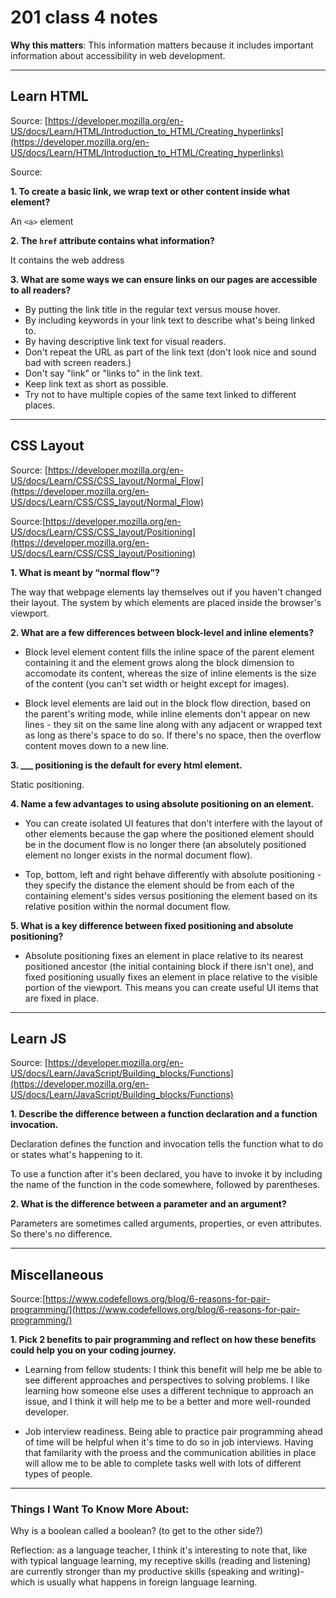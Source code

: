# 201 class 4 notes

**Why this matters**: This information matters because it includes important information about accessibility in web development.

------------------------------------

## Learn HTML

Source: [https://developer.mozilla.org/en-US/docs/Learn/HTML/Introduction_to_HTML/Creating_hyperlinks](https://developer.mozilla.org/en-US/docs/Learn/HTML/Introduction_to_HTML/Creating_hyperlinks)


Source:

**1. To create a basic link, we wrap text or other content inside what element?**

An `<a>` element

**2. The `href` attribute contains what information?**

It contains the web address

**3. What are some ways we can ensure links on our pages are accessible to all readers?**

- By putting the link title in the regular text versus mouse hover.
- By including keywords in your link text to describe what's being linked to.
- By having descriptive link text for visual readers.
- Don't repeat the URL as part of the link text (don't look nice and sound bad with screen readers.)
- Don't say "link" or "links to" in the link text.
- Keep link text as short as possible.
- Try not to have multiple copies of the same text linked to different places.

---------------------------------------

## CSS Layout

Source: [https://developer.mozilla.org/en-US/docs/Learn/CSS/CSS_layout/Normal_Flow](https://developer.mozilla.org/en-US/docs/Learn/CSS/CSS_layout/Normal_Flow)

Source:[https://developer.mozilla.org/en-US/docs/Learn/CSS/CSS_layout/Positioning](https://developer.mozilla.org/en-US/docs/Learn/CSS/CSS_layout/Positioning)

**1. What is meant by “normal flow”?**

The way that webpage elements lay themselves out if you haven't changed their layout. The system by which elements are placed inside the browser's viewport.

**2. What are a few differences between block-level and inline elements?**

- Block level element content fills the inline space of the parent element containing it and the element grows along the block dimension to accomodate its content, whereas the size of inline elements is the size of the content (you can't set width or height except for images).

- Block level elements are laid out in the block flow direction, based on the parent's writing mode, while inline elements don't appear on new lines - they sit on the same line along with any adjacent or wrapped text as long as there's space to do so. If there's no space, then the overflow content moves down to a new line.

**3. ___ positioning is the default for every html element.**

Static positioning.

**4. Name a few advantages to using absolute positioning on an element.**

- You can create isolated UI features that don't interfere with the layout of other elements because the gap where the positioned element should be in the document flow is no longer there (an absolutely positioned element no longer exists in the normal document flow).

- Top, bottom, left and right behave differently with absolute positioning - they specify the distance the element should be from each of the containing element's sides versus positioning the element based on its relative position within the normal document flow.

**5. What is a key difference between fixed positioning and absolute positioning?**

- Absolute positioning fixes an element in place relative to its nearest positioned ancestor (the initial containing block if there isn't one), and fixed positioning usually fixes an element in place relative to the visible portion of the viewport. This means you can create useful UI items that are fixed in place.

---------------------------------------

## Learn JS

Source: [https://developer.mozilla.org/en-US/docs/Learn/JavaScript/Building_blocks/Functions](https://developer.mozilla.org/en-US/docs/Learn/JavaScript/Building_blocks/Functions)

**1. Describe the difference between a function declaration and a function invocation.**

Declaration defines the function and invocation tells the function what to do or states what's happening to it. 

To use a function after it's been declared, you have to invoke it by including the name of the function in the code somewhere, followed by parentheses.


**2. What is the difference between a parameter and an argument?**

Parameters are sometimes called arguments, properties, or even attributes. So there's no difference.

----------------------------------------

## Miscellaneous

Source:[https://www.codefellows.org/blog/6-reasons-for-pair-programming/](https://www.codefellows.org/blog/6-reasons-for-pair-programming/)

**1. Pick 2 benefits to pair programming and reflect on how these benefits could help you on your coding journey.**

- Learning from fellow students: I think this benefit will help me be able to see different approaches and perspectives to solving problems. I like learning how someone else uses a different technique to approach an issue, and I think it will help me to be a better and more well-rounded developer.

- Job interview readiness. Being able to practice pair programming ahead of time will be helpful when it's time to do so in job interviews. Having that familarity with the proess and the communication abilities in place will allow me to be able to complete tasks well with lots of different types of people. 


---------------------------------------

### Things I Want To Know More About:
Why is a boolean called a boolean? (to get to the other side?)

Reflection: as a language teacher, I think it's interesting to note that, like with typical language learning, my receptive skills (reading and listening) are currently stronger than my productive skills (speaking and writing)- which is usually what happens in foreign language learning.

